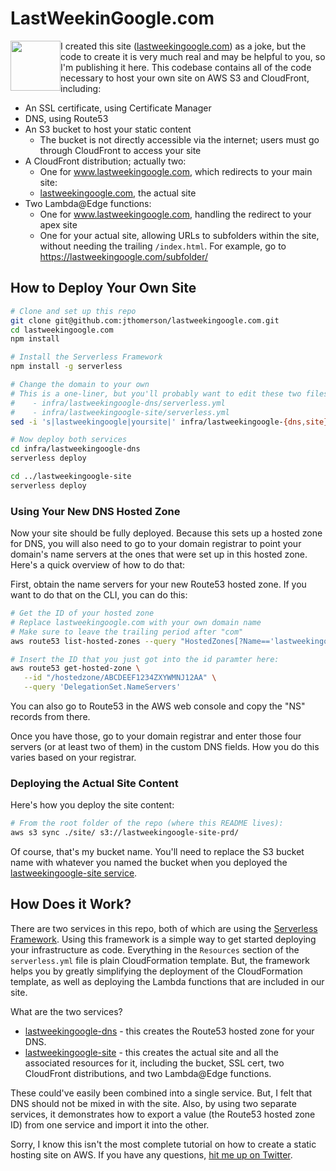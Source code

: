 # LastWeekinGoogle.com

<a href="https://lastweekingoogle.com">
   <img src="https://lastweekingoogle.com/images/noun_Beaver_3263710.svg" width="80" style="float: left">
</a>

I created this site ([lastweekingoogle.com](https://lastweekingoogle.com)) as a joke, but
the code to create it is very much real and may be helpful to you, so I'm publishing it
here. This codebase contains all of the code necessary to host your own site on AWS S3 and
CloudFront, including:

   * An SSL certificate, using Certificate Manager
   * DNS, using Route53
   * An S3 bucket to host your static content
      * The bucket is not directly accessible via the internet; users must go through
        CloudFront to access your site
   * A CloudFront distribution; actually two:
      * One for www.lastweekingoogle.com, which redirects to your main site:
      * [lastweekingoogle.com](https://lastweekingoogle.com), the actual site
   * Two Lambda@Edge functions:
      * One for www.lastweekingoogle.com, handling the redirect to your apex site
      * One for your actual site, allowing URLs to subfolders within the site, without
        needing the trailing `/index.html`. For example, go to
        https://lastweekingoogle.com/subfolder/

## How to Deploy Your Own Site

```sh
# Clone and set up this repo
git clone git@github.com:jthomerson/lastweekingoogle.com.git
cd lastweekingoogle.com
npm install

# Install the Serverless Framework
npm install -g serverless

# Change the domain to your own
# This is a one-liner, but you'll probably want to edit these two files manually:
#    - infra/lastweekingoogle-dns/serverless.yml
#    - infra/lastweekingoogle-site/serverless.yml
sed -i 's|lastweekingoogle|yoursite|' infra/lastweekingoogle-{dns,site}/serverless.yml

# Now deploy both services
cd infra/lastweekingoogle-dns
serverless deploy

cd ../lastweekingoogle-site
serverless deploy
```

### Using Your New DNS Hosted Zone

Now your site should be fully deployed. Because this sets up a hosted zone for DNS, you
will also need to go to your domain registrar to point your domain's name servers at the
ones that were set up in this hosted zone. Here's a quick overview of how to do that:

First, obtain the name servers for your new Route53 hosted zone. If you want to do that on
the CLI, you can do this:

```sh
# Get the ID of your hosted zone
# Replace lastweekingoogle.com with your own domain name
# Make sure to leave the trailing period after "com"
aws route53 list-hosted-zones --query "HostedZones[?Name=='lastweekingoogle.com.'].Id"

# Insert the ID that you just got into the id paramter here:
aws route53 get-hosted-zone \
   --id "/hostedzone/ABCDEEF1234ZXYWMNJ12AA" \
   --query 'DelegationSet.NameServers'

```

You can also go to Route53 in the AWS web console and copy the "NS" records from there.

Once you have those, go to your domain registrar and enter those four servers (or at
least two of them) in the custom DNS fields. How you do this varies based on your
registrar.


### Deploying the Actual Site Content

Here's how you deploy the site content:

```sh
# From the root folder of the repo (where this README lives):
aws s3 sync ./site/ s3://lastweekingoogle-site-prd/
```

Of course, that's my bucket name. You'll need to replace the S3 bucket name with whatever
you named the bucket when you deployed the [lastweekingoogle-site
service](./infra/lastweekingoogle-site/serverless.yml).


## How Does it Work?

There are two services in this repo, both of which are using the
[Serverless Framework](https://www.serverless.com/framework/docs/). Using this framework
is a simple way to get started deploying your infrastructure as code. Everything in the
`Resources` section of the `serverless.yml` file is plain CloudFormation template. But,
the framework helps you by greatly simplifying the deployment of the CloudFormation
template, as well as deploying the Lambda functions that are included in our site.

What are the two services?

   * [lastweekingoogle-dns](./infra/lastweekingoogle-dns/serverless.yml) - this creates
     the Route53 hosted zone for your DNS.
   * [lastweekingoogle-site](./infra/lastweekingoogle-site/serverless.yml) - this creates
     the actual site and all the associated resources for it, including the bucket, SSL
     cert, two CloudFront distributions, and two Lambda@Edge functions.

These could've easily been combined into a single service. But, I felt that DNS should not
be mixed in with the site. Also, by using two separate services, it demonstrates how to
export a value (the Route53 hosted zone ID) from one service and import it into the other.

Sorry, I know this isn't the most complete tutorial on how to create a static hosting site
on AWS. If you have any questions, [hit me up on Twitter](https://twitter.com/jthomerson).